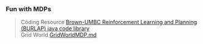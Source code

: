 ### Fun with MDPs

> Coding Resource <a href="https://github.com/jmacglashan/burlap">Brown-UMBC Reinforcement Learning and Planning (BURLAP) java code library</a>  
> Grid World <a href="https://github.com/jlm429/RL/blob/master/mdp.md">GridWorldMDP.md</a>
